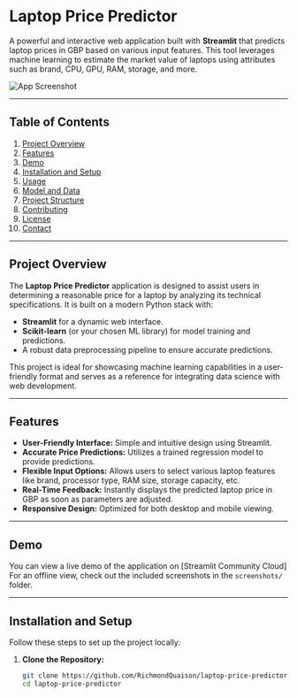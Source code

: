# Laptop Price Predictor

A powerful and interactive web application built with **Streamlit** that predicts laptop prices in GBP based on various input features. This tool leverages machine learning to estimate the market value of laptops using attributes such as brand, CPU, GPU, RAM, storage, and more.

![App Screenshot]('screenshots/laptop_app_screen.jpeg')

---

## Table of Contents

1. [Project Overview](#project-overview)
2. [Features](#features)
3. [Demo](#demo)
4. [Installation and Setup](#installation-and-setup)
5. [Usage](#usage)
6. [Model and Data](#model-and-data)
7. [Project Structure](#project-structure)
8. [Contributing](#contributing)
9. [License](#license)
10. [Contact](#contact)

---

## Project Overview

The **Laptop Price Predictor** application is designed to assist users in determining a reasonable price for a laptop by analyzing its technical specifications. It is built on a modern Python stack with:
- **Streamlit** for a dynamic web interface.
- **Scikit-learn** (or your chosen ML library) for model training and predictions.
- A robust data preprocessing pipeline to ensure accurate predictions.

This project is ideal for showcasing machine learning capabilities in a user-friendly format and serves as a reference for integrating data science with web development.

---

## Features

- **User-Friendly Interface:** Simple and intuitive design using Streamlit.
- **Accurate Price Predictions:** Utilizes a trained regression model to provide predictions.
- **Flexible Input Options:** Allows users to select various laptop features like brand, processor type, RAM size, storage capacity, etc.
- **Real-Time Feedback:** Instantly displays the predicted laptop price in GBP as soon as parameters are adjusted.
- **Responsive Design:** Optimized for both desktop and mobile viewing.

---

## Demo

You can view a live demo of the application on [Streamlit Community Cloud] 
For an offline view, check out the included screenshots in the `screenshots/` folder.

---

## Installation and Setup

Follow these steps to set up the project locally:

1. **Clone the Repository:**

   ```bash
   git clone https://github.com/RichmondQuaison/laptop-price-predictor.git
   cd laptop-price-predictor
